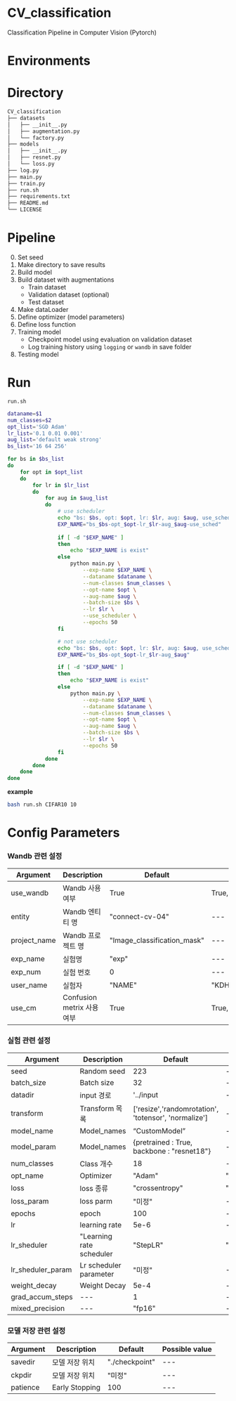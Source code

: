 # CV_classification
Classification Pipeline in Computer Vision (Pytorch)

# Environments


# Directory

```bash
CV_classification
├── datasets
│   ├── __init__.py
│   ├── augmentation.py
│   └── factory.py
├── models
│   ├── __init__.py
│   ├── resnet.py
│   └── loss.py
├── log.py
├── main.py
├── train.py
├── run.sh
├── requirements.txt
├── README.md
└── LICENSE
```

# Pipeline

0. Set seed
1. Make directory to save results
2. Build model
3. Build dataset with augmentations
   - Train dataset
   - Validation dataset (optional)
   - Test dataset 
4. Make dataLoader
5. Define optimizer (model parameters)
6. Define loss function
7. Training model
   - Checkpoint model using evaluation on validation dataset
   - Log training history using `logging` or `wandb` in save folder
8. Testing model




# Run

`run.sh`

```bash
dataname=$1
num_classes=$2
opt_list='SGD Adam'
lr_list='0.1 0.01 0.001'
aug_list='default weak strong'
bs_list='16 64 256'

for bs in $bs_list
do
    for opt in $opt_list
    do
        for lr in $lr_list
        do
            for aug in $aug_list
            do
                # use scheduler
                echo "bs: $bs, opt: $opt, lr: $lr, aug: $aug, use_sched: True"
                EXP_NAME="bs_$bs-opt_$opt-lr_$lr-aug_$aug-use_sched"
                
                if [ -d "$EXP_NAME" ]
                then
                    echo "$EXP_NAME is exist"
                else
                    python main.py \
                        --exp-name $EXP_NAME \
                        --dataname $dataname \
                        --num-classes $num_classes \
                        --opt-name $opt \
                        --aug-name $aug \
                        --batch-size $bs \
                        --lr $lr \
                        --use_scheduler \
                        --epochs 50
                fi

                # not use scheduler
                echo "bs: $bs, opt: $opt, lr: $lr, aug: $aug, use_sched: False"
                EXP_NAME="bs_$bs-opt_$opt-lr_$lr-aug_$aug"

                if [ -d "$EXP_NAME" ]
                then
                    echo "$EXP_NAME is exist"
                else
                    python main.py \
                        --exp-name $EXP_NAME \
                        --dataname $dataname \
                        --num-classes $num_classes \
                        --opt-name $opt \
                        --aug-name $aug \
                        --batch-size $bs \
                        --lr $lr \
                        --epochs 50
                fi
            done
        done
    done
done
```


**example**

```bash
bash run.sh CIFAR10 10
```

# Config Parameters
### Wandb 관련 설정
|Argument|Description|Default|Possible value|
|---|---|---|---|
|use_wandb|Wandb 사용 여부|True|True,False|
|entity|Wandb 엔티티 명|"connect-cv-04"|---|
|project_name|Wandb 프로젝트 명|"Image_classification_mask"|---|
|exp_name|실험명|"exp"|---|
|exp_num|실험 번호|0|---|
|user_name|실험자|"NAME"|"KDH","KJY","HJH","KDK"|
|use_cm|Confusion metrix 사용 여부|True|True,False|

### 실험 관련 설정
|Argument|Description|Default|Possible value|
|---|---|---|---|
|seed|Random seed|223|---|
|batch_size|Batch size|32|---|
|datadir|input 경로|'../input|---|
|transform|Transform 목록|['resize','randomrotation', 'totensor', 'normalize']|---|
|model_name|Model_names|“CustomModel”|---|
|model_param|Model_names|{pretrained : True, backbone : "resnet18"}|---|
|num_classes|Class 개수|18|---|
|opt_name|Optimizer|"Adam"|"Adam"|
|loss|loss 종류|"crossentropy"|"crossentropy","focalloss","f1loss","bceloss","mseloss"|
|loss_param|loss parm|"미정"|---|
|epochs|epoch|100|---|
|lr|learning rate|5e-6|---|
|lr_sheduler|"Learning rate scheduler|"StepLR"|"StepLR","ReduceLROnPlateau"|
|lr_sheduler_param|Lr scheduler parameter|"미정"|---|
|weight_decay|Weight Decay|5e-4|---|
|grad_accum_steps|---|1|---|
|mixed_precision|---|"fp16"|---|

### 모델 저장 관련 설정
|Argument|Description|Default|Possible value|
|---|---|---|---|
|savedir|모델 저장 위치|"./checkpoint"|---|
|ckpdir|모델 저장 위치|"미정"|---|
|patience|Early Stopping|100|---|
